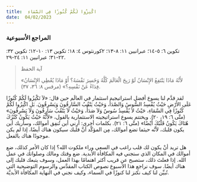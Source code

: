```yaml
---
title:  اكْنِزُوا لَكُمْ كُنُوزًا فِي السَّمَاءِ
date:  04/02/2023
---
```


### المراجع الأسبوعية
تكوين ٦: ٥-١٤؛ عبرانيين ١١: ٨-١٣؛ ٢كورنثوس ٤: ١٨؛ تكوين ١٣: ١٠-١٢؛ تكوين ٣٢: ٢٢-٣١؛ عبرانيين ١١: ٢٤-٢٩.

> <p>آية الحفظ</p>
> «لأَنَّهُ مَاذَا يَنْتَفِعُ الإِنْسَانُ لَوْ رَبِحَ الْعَالَمَ كُلَّهُ وَخَسِرَ نَفْسَهُ؟ أَوْ مَاذَا يُعْطِي الإِنْسَانُ فِدَاءً عَنْ نَفْسِهِ؟» (مرقس ٨: ٣٦، ٣٧).

لقد قدَّم لنا يسوع أفضل استراتيجية استثمار في العالَم حين قال: «لاَ تَكْنِزُوا لَكُمْ كُنُوزًا عَلَى الأَرْضِ حَيْثُ يُفْسِدُ السُّوسُ وَالصَّدَأُ، وَحَيْثُ يَنْقُبُ السَّارِقُونَ وَيَسْرِقُونَ. بَلِ اكْنِزُوا لَكُمْ كُنُوزًا فِي السَّمَاءِ، حَيْثُ لاَ يُفْسِدُ سُوسٌ وَلاَ صَدَأٌ، وَحَيْثُ لاَ يَنْقُبُ سَارِقُونَ وَلاَ يَسْرِقُونَ» (متَّى ٦: ١٩، ٢٠). ويختتم يسوع استراتيجيته الاستثمارية بالقول، «لأَنَّهُ حَيْثُ يَكُونُ كَنْزُكَ هُنَاكَ يَكُونُ قَلْبُكَ أَيْضًا» (متَّى ٦: ٢١). بكلمات أخرى: أرِني أين تُنفِق أموالك، وسأريك أين يكون قلبك، لأنَّه حيثما تضع أموالك، مِن المؤكَّد أنَّ قلبك سيكون هناك أيضًا، إذا لم يكن موجودًا هناك بالفعل.

هل تريد أنْ يكون لك قلب راغب في السعي وراء ملكوت الله؟ إذا كان الأمر كذلك، ضع أموالك في المكان الذي ستجني فيه المكافأة الأبدية. ضع وقتك ومالك وصلواتك في عمل الله. إذا فعلتَ ذلك، ستصبح عن قريب أكثر اهتمامًا بهذا العمل، وسوف يتبعك قلبك إلى هناك أيضًا. سوف نراجع هذا الأسبوع نصوص الكتاب المقدَّس والرسوم التوضيحية التي تُبيِّن لنا كيف نكنز لنا كنوزًا في السماء، وكيف نجني في النهاية المكافأة الأبديَّة.